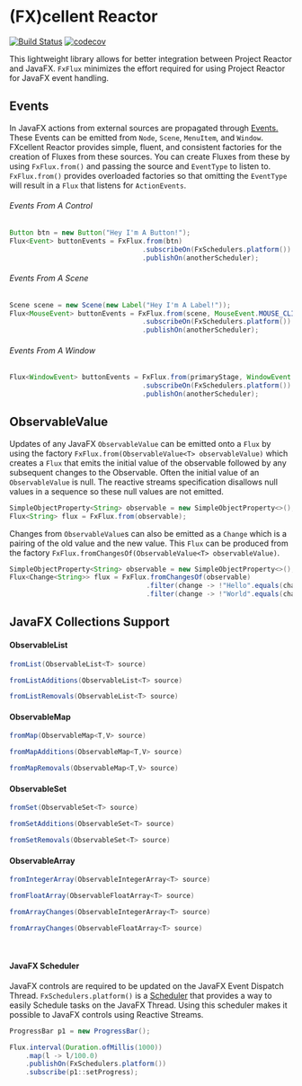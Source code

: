 # (FX)cellent Reactor
[![Build Status](https://travis-ci.org/shadskii/FXcellent-Reactor.svg?branch=master)](https://travis-ci.org/shadskii/FXcellent-Reactor)
[![codecov](https://codecov.io/gh/shadskii/FXcellent-Reactor/branch/master/graph/badge.svg)](https://codecov.io/gh/shadskii/FXcellent-Reactor)

This lightweight library allows for better integration between Project Reactor and JavaFX. `FxFlux` minimizes the effort required for using Project Reactor for JavaFX event handling.

## Events
In JavaFX actions from external sources are propagated through [Events.](https://docs.oracle.com/javase/8/javafx/api/javafx/event/Event.html) 
These Events can be emitted from `Node`, `Scene`, `MenuItem`, and `Window`. FXcellent Reactor provides simple, fluent, and consistent 
factories for the creation of Fluxes from these sources. You can create Fluxes from these by using `FxFlux.from()` and 
passing the source and `EventType` to listen to. `FxFlux.from()` provides overloaded factories so that omitting the 
`EventType` will result in a `Flux` that 
 listens for `ActionEvents`.
 
 ###### Events From A Control
 ```java
 Button btn = new Button("Hey I'm A Button!");
 Flux<Event> buttonEvents = FxFlux.from(btn)
                                  .subscribeOn(FxSchedulers.platform())
                                  .publishOn(anotherScheduler);
 ```
 ###### Events From A Scene
 ```java
 Scene scene = new Scene(new Label("Hey I'm A Label!"));
 Flux<MouseEvent> buttonEvents = FxFlux.from(scene, MouseEvent.MOUSE_CLICKED)
                                  .subscribeOn(FxSchedulers.platform())
                                  .publishOn(anotherScheduler);
 ``` 
 
  ###### Events From A Window
  ```java
  Flux<WindowEvent> buttonEvents = FxFlux.from(primaryStage, WindowEvent.WINDOW_HIDING)
                                   .subscribeOn(FxSchedulers.platform())
                                   .publishOn(anotherScheduler);
  ``` 

## ObservableValue
Updates of any JavaFX `ObservableValue` can be emitted onto a `Flux` by using the factory `FxFlux.from(ObservableValue<T> observableValue)` 
which creates a `Flux` that emits the initial value of the observable followed by any subsequent changes to the Observable. Often the
initial value of an `ObservableValue` is null. The reactive streams specification disallows null values in a sequence so these 
null values are not emitted.

```java
SimpleObjectProperty<String> observable = new SimpleObjectProperty<>();
Flux<String> flux = FxFlux.from(observable); 
```

Changes from `ObservableValue`s can also be emitted as a `Change` which is a pairing of the old value and the new value. 
This `Flux` can be produced from the factory `FxFlux.fromChangesOf(ObservableValue<T> observableValue)`. 
```java
SimpleObjectProperty<String> observable = new SimpleObjectProperty<>();
Flux<Change<String>> flux = FxFlux.fromChangesOf(observable)
                                  .filter(change -> !"Hello".equals(change.getOldValue()))
                                  .filter(change -> !"World".equals(change.getNewValue()));
```

## JavaFX Collections Support
#### ObservableList
```java
fromList(ObservableList<T> source)
```

```java
fromListAdditions(ObservableList<T> source)
```

```java
fromListRemovals(ObservableList<T> source)
```

#### ObservableMap
```java
fromMap(ObservableMap<T,V> source)
```

```java
fromMapAdditions(ObservableMap<T,V> source)
```

```java
fromMapRemovals(ObservableMap<T,V> source)
```

#### ObservableSet
```java
fromSet(ObservableSet<T> source)
```

```java
fromSetAdditions(ObservableSet<T> source)
```

```java
fromSetRemovals(ObservableSet<T> source)
```

#### ObservableArray
```java
fromIntegerArray(ObservableIntegerArray<T> source)
```

```java
fromFloatArray(ObservableFloatArray<T> source)
```

```java
fromArrayChanges(ObservableIntegerArray<T> source)
```
```java
fromArrayChanges(ObservableFloatArray<T> source)
```

<br />

#### JavaFX Scheduler
JavaFX controls are required to be updated on the JavaFX Event Dispatch Thread. `FxSchedulers.platform()` is a 
[Scheduler](https://projectreactor.io/docs/core/release/api/) that provides a way to easily Schedule tasks on the 
JavaFX Thread. Using this scheduler makes it possible to JavaFX controls using Reactive Streams.

```java
ProgressBar p1 = new ProgressBar();

Flux.interval(Duration.ofMillis(1000))
    .map(l -> l/100.0)
    .publishOn(FxSchedulers.platform())
    .subscribe(p1::setProgress);
```

